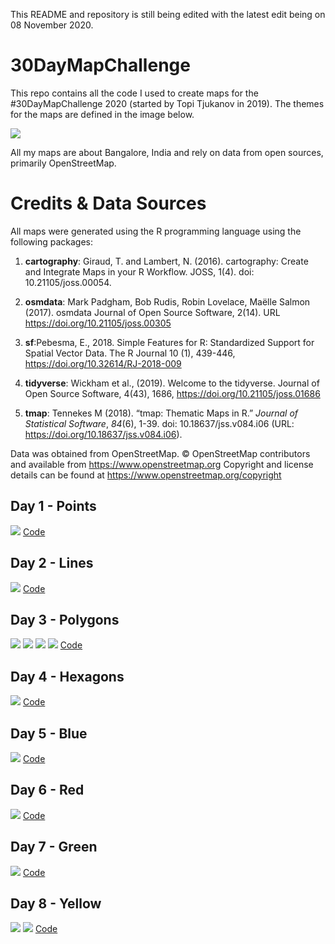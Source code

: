This README and repository is still being edited with the latest edit being on 08 November 2020.

# 30DayMapChallenge

This repo contains all the code I used to create maps for the #30DayMapChallenge 2020 (started by Topi Tjukanov in 2019). The themes for the maps are defined in the image below.

![](map_challenge_themes_2020.jpg)

All my maps are about Bangalore, India and rely on data from open sources, primarily OpenStreetMap.

# Credits & Data Sources

All maps were generated using the R programming language using the following packages:

1. **cartography**: Giraud, T. and Lambert, N. (2016). cartography: Create and Integrate Maps in your R Workflow.
  JOSS, 1(4). doi: 10.21105/joss.00054.

2. **osmdata**: Mark Padgham, Bob Rudis, Robin Lovelace, Maëlle Salmon (2017). osmdata Journal of Open Source
  Software, 2(14). URL https://doi.org/10.21105/joss.00305

3. **sf**:Pebesma, E., 2018. Simple Features for R: Standardized Support for Spatial Vector Data. The R
  Journal 10 (1), 439-446, https://doi.org/10.32614/RJ-2018-009

4. **tidyverse**: Wickham et al., (2019). Welcome to the tidyverse. Journal of Open Source Software, 4(43), 1686,
  https://doi.org/10.21105/joss.01686

5. **tmap**: Tennekes M (2018). “tmap: Thematic Maps in R.” _Journal of Statistical Software_, *84*(6), 1-39.
doi: 10.18637/jss.v084.i06 (URL: https://doi.org/10.18637/jss.v084.i06). 

Data was obtained from OpenStreetMap.
© OpenStreetMap contributors and available from https://www.openstreetmap.org
Copyright and license details can be found at https://www.openstreetmap.org/copyright

## Day 1 - Points

![](exports/Day1.png)
[Code](code/Day1.md)

## Day 2 - Lines

![](exports/Day2.png)
[Code](code/Day2.md)

## Day 3 - Polygons

![](exports/Day3-1.png)
![](exports/Day3-2.png)
![](exports/Day3-3.png)
![](exports/Day3-4.png)
[Code](code/Day3.md)

## Day 4 - Hexagons

![](exports/Day4.png)
[Code](code/Day4.md)

## Day 5 - Blue

![](exports/Day5.png)
[Code](code/Day5.md)

## Day 6 - Red

![](exports/Day6.png)
[Code](code/Day6.md)

## Day 7 - Green

![](exports/Day7.png)
[Code](code/Day7.md)

## Day 8 - Yellow

![](exports/Day8-1.png)
![](exports/Day8-2.png)
[Code](code/Day8.md)